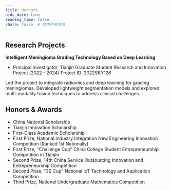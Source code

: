 ```yaml
---
title: Hornors
hide_date: true
reading_time: false
share: false  # 禁用作者信息
---
```


## Research Projects
**Intelligent Meningioma Grading Technology Based on Deep Learning**
- Principal Investigator, Tianjin Graduate Student Research and Innovation Project (2022 - 2024) Project ID: 2022SKY126
  
Led the project to integrate radiomics and deep learning for grading meningiomas. Developed lightweight segmentation models and explored multi-modality fusion techniques to address clinical challenges.


## Honors & Awards

- China National Scholarship
- Tianjin Innovation Scholarship
- First-Class Academic Scholarship
- First Prize, National Industry Integration New Engineering Innovation Competition (Ranked 1st Nationally)
- First Prize, "Challenge Cup" China College Student Entrepreneurship Competition in Tianjin
- Second Prize, 14th China Service Outsourcing Innovation and Entrepreneurship Competition
- Second Prize, "3S Cup" National IoT Technology and Application Competition
- Third Prize, National Undergraduate Mathematics Competition

